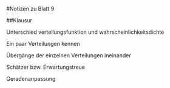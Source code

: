 #Notizen zu Blatt 9

##Klausur

Unterschied verteilungsfunktion und wahrscheinlichkeitsdichte

Ein paar Verteilungen kennen

Übergänge der einzelnen Verteilungen ineinander

Schätzer bzw. Erwartungstreue

Geradenanpassung



